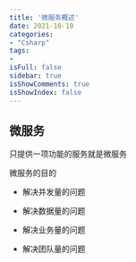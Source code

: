 ```yaml
---
title: '微服务概述'
date: 2021-10-10
categories:
- "Csharp"
tags:
- 
isFull: false 
sidebar: true
isShowComments: true
isShowIndex: false
---
```


## 微服务

只提供一项功能的服务就是微服务

微服务的目的

- 解决并发量的问题

- 解决数据量的问题

- 解决业务量的问题

- 解决团队量的问题

